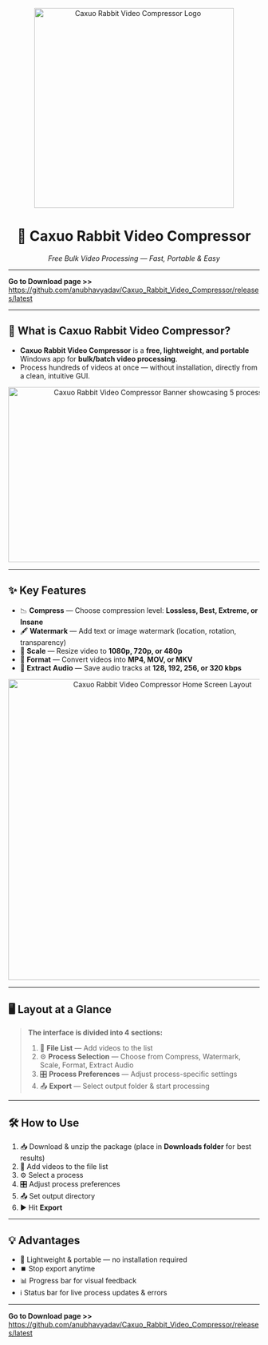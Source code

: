 <p align="center">
  <img width="400" height="400" alt="Caxuo Rabbit Video Compressor Logo" src="YOUR_LOGO_IMAGE_LINK_HERE" />
</p>

<h1 align="center">🎥 Caxuo Rabbit Video Compressor</h1>

<p align="center">
  <em>Free Bulk Video Processing — Fast, Portable & Easy</em>
</p>

---

**Go to Download page >>** https://github.com/anubhavyadav/Caxuo_Rabbit_Video_Compressor/releases/latest

---

## 📌 What is Caxuo Rabbit Video Compressor?

- **Caxuo Rabbit Video Compressor** is a **free, lightweight, and portable** Windows app for **bulk/batch video processing**.  
- Process hundreds of videos at once — without installation, directly from a clean, intuitive GUI.  

<p align="center">
  <img width="600" height="350" alt="Caxuo Rabbit Video Compressor Banner showcasing 5 processes" src="YOUR_BANNER_IMAGE_LINK_HERE" />
</p>

---

## ✨ Key Features

- 📉 **Compress** — Choose compression level: **Lossless, Best, Extreme, or Insane**  
- 🖋️ **Watermark** — Add text or image watermark (location, rotation, transparency)  
- 📏 **Scale** — Resize video to **1080p, 720p, or 480p**  
- 🔄 **Format** — Convert videos into **MP4, MOV, or MKV**  
- 🎵 **Extract Audio** — Save audio tracks at **128, 192, 256, or 320 kbps**  

<p align="center">
  <img width="602" height="602" alt="Caxuo Rabbit Video Compressor Home Screen Layout" src="YOUR_HOME_SCREEN_IMAGE_LINK_HERE" />
</p>

---

## 🖥️ Layout at a Glance

> **The interface is divided into 4 sections:**
> 1. 📂 **File List** — Add videos to the list  
> 2. ⚙️ **Process Selection** — Choose from Compress, Watermark, Scale, Format, Extract Audio  
> 3. 🎛️ **Process Preferences** — Adjust process-specific settings  
> 4. 📤 **Export** — Select output folder & start processing  

---

## 🛠️ How to Use

1. 📥 Download & unzip the package (place in **Downloads folder** for best results)  
2. 📂 Add videos to the file list  
3. ⚙️ Select a process  
4. 🎛️ Adjust process preferences  
5. 📤 Set output directory  
6. ▶️ Hit **Export**  

---

## 💡 Advantages

- 🚀 Lightweight & portable — no installation required  
- ⏹️ Stop export anytime  
- 📊 Progress bar for visual feedback  
- ℹ️ Status bar for live process updates & errors  

---

**Go to Download page >>** https://github.com/anubhavyadav/Caxuo_Rabbit_Video_Compressor/releases/latest
